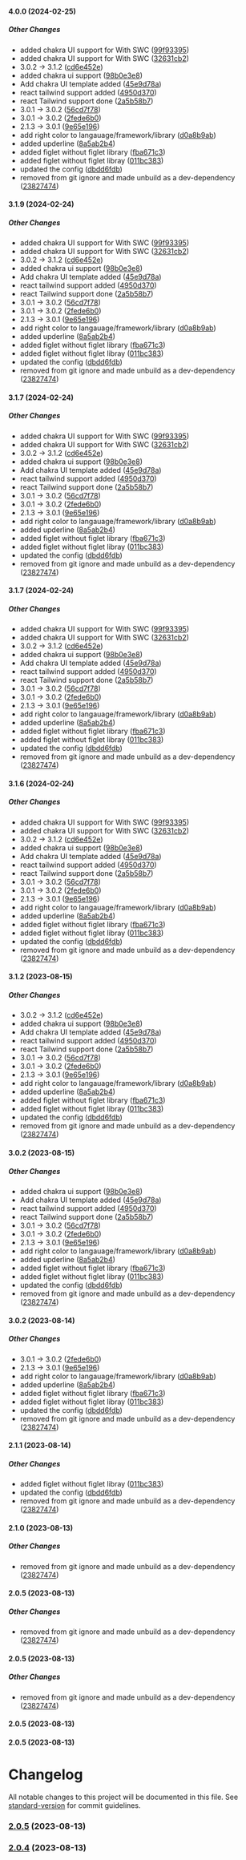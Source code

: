 #### 4.0.0 (2024-02-25)

##### Other Changes

*  added chakra UI support for With SWC ([99f93395](https://github.com/HarshKumarraghav/balloon.js/commit/99f93395819221b55be1ac0039e798ad0ee87eb5))
*  added chakra UI support for With SWC ([32631cb2](https://github.com/HarshKumarraghav/balloon.js/commit/32631cb2403cc3b07eb911cc0e7ca1bf90ff145e))
*  3.0.2 -> 3.1.2 ([cd6e452e](https://github.com/HarshKumarraghav/balloon.js/commit/cd6e452e2d1526eeac4097699c4b91e002a0de73))
*  added chakra ui support ([98b0e3e8](https://github.com/HarshKumarraghav/balloon.js/commit/98b0e3e8742f7b01c582c8d7fbc301af296accd9))
*  Add chakra UI template added ([45e9d78a](https://github.com/HarshKumarraghav/balloon.js/commit/45e9d78acd7e784e39d37d6820af710a00cd7c7e))
*  react tailwind support added ([4950d370](https://github.com/HarshKumarraghav/balloon.js/commit/4950d370726bceb2f3c42cc5ebaa2f11478663a9))
*  react Tailwind support done ([2a5b58b7](https://github.com/HarshKumarraghav/balloon.js/commit/2a5b58b72444f6d1e67633aa874736fd096ae831))
*  3.0.1 -> 3.0.2 ([56cd7f78](https://github.com/HarshKumarraghav/balloon.js/commit/56cd7f7820f8225e4266f9aa70c3fb8da5cd4e60))
*  3.0.1 -> 3.0.2 ([2fede6b0](https://github.com/HarshKumarraghav/balloon.js/commit/2fede6b06de12e9f407ba9190ce6e40433d2a5ee))
*  2.1.3 -> 3.0.1 ([9e65e196](https://github.com/HarshKumarraghav/balloon.js/commit/9e65e196d910a9e970c1e30024333832744af9f8))
*  add right color to langauage/framework/library ([d0a8b9ab](https://github.com/HarshKumarraghav/balloon.js/commit/d0a8b9abb1020c0684d03c8a030dd8b0a7b021be))
*  added upderline ([8a5ab2b4](https://github.com/HarshKumarraghav/balloon.js/commit/8a5ab2b4b913688472beaade83070e03d6ef0fc7))
*  added figlet without figlet library ([fba671c3](https://github.com/HarshKumarraghav/balloon.js/commit/fba671c3debc7c887bbd3e3f0a19ad2af617f5f8))
*  added figlet without figlet libray ([011bc383](https://github.com/HarshKumarraghav/balloon.js/commit/011bc3836f726cfc5467c2e3d2a742c703c826e1))
*  updated the config ([dbdd6fdb](https://github.com/HarshKumarraghav/balloon.js/commit/dbdd6fdbd3bfcc451c1937768affb0bc9deaa2dc))
*  removed from git ignore and made unbuild as a dev-dependency ([23827474](https://github.com/HarshKumarraghav/balloon.js/commit/23827474a2474d57928d85b76afdb29a07ecc02a))

#### 3.1.9 (2024-02-24)

##### Other Changes

*  added chakra UI support for With SWC ([99f93395](https://github.com/HarshKumarraghav/balloon.js/commit/99f93395819221b55be1ac0039e798ad0ee87eb5))
*  added chakra UI support for With SWC ([32631cb2](https://github.com/HarshKumarraghav/balloon.js/commit/32631cb2403cc3b07eb911cc0e7ca1bf90ff145e))
*  3.0.2 -> 3.1.2 ([cd6e452e](https://github.com/HarshKumarraghav/balloon.js/commit/cd6e452e2d1526eeac4097699c4b91e002a0de73))
*  added chakra ui support ([98b0e3e8](https://github.com/HarshKumarraghav/balloon.js/commit/98b0e3e8742f7b01c582c8d7fbc301af296accd9))
*  Add chakra UI template added ([45e9d78a](https://github.com/HarshKumarraghav/balloon.js/commit/45e9d78acd7e784e39d37d6820af710a00cd7c7e))
*  react tailwind support added ([4950d370](https://github.com/HarshKumarraghav/balloon.js/commit/4950d370726bceb2f3c42cc5ebaa2f11478663a9))
*  react Tailwind support done ([2a5b58b7](https://github.com/HarshKumarraghav/balloon.js/commit/2a5b58b72444f6d1e67633aa874736fd096ae831))
*  3.0.1 -> 3.0.2 ([56cd7f78](https://github.com/HarshKumarraghav/balloon.js/commit/56cd7f7820f8225e4266f9aa70c3fb8da5cd4e60))
*  3.0.1 -> 3.0.2 ([2fede6b0](https://github.com/HarshKumarraghav/balloon.js/commit/2fede6b06de12e9f407ba9190ce6e40433d2a5ee))
*  2.1.3 -> 3.0.1 ([9e65e196](https://github.com/HarshKumarraghav/balloon.js/commit/9e65e196d910a9e970c1e30024333832744af9f8))
*  add right color to langauage/framework/library ([d0a8b9ab](https://github.com/HarshKumarraghav/balloon.js/commit/d0a8b9abb1020c0684d03c8a030dd8b0a7b021be))
*  added upderline ([8a5ab2b4](https://github.com/HarshKumarraghav/balloon.js/commit/8a5ab2b4b913688472beaade83070e03d6ef0fc7))
*  added figlet without figlet library ([fba671c3](https://github.com/HarshKumarraghav/balloon.js/commit/fba671c3debc7c887bbd3e3f0a19ad2af617f5f8))
*  added figlet without figlet libray ([011bc383](https://github.com/HarshKumarraghav/balloon.js/commit/011bc3836f726cfc5467c2e3d2a742c703c826e1))
*  updated the config ([dbdd6fdb](https://github.com/HarshKumarraghav/balloon.js/commit/dbdd6fdbd3bfcc451c1937768affb0bc9deaa2dc))
*  removed from git ignore and made unbuild as a dev-dependency ([23827474](https://github.com/HarshKumarraghav/balloon.js/commit/23827474a2474d57928d85b76afdb29a07ecc02a))

#### 3.1.7 (2024-02-24)

##### Other Changes

*  added chakra UI support for With SWC ([99f93395](https://github.com/HarshKumarraghav/balloon.js/commit/99f93395819221b55be1ac0039e798ad0ee87eb5))
*  added chakra UI support for With SWC ([32631cb2](https://github.com/HarshKumarraghav/balloon.js/commit/32631cb2403cc3b07eb911cc0e7ca1bf90ff145e))
*  3.0.2 -> 3.1.2 ([cd6e452e](https://github.com/HarshKumarraghav/balloon.js/commit/cd6e452e2d1526eeac4097699c4b91e002a0de73))
*  added chakra ui support ([98b0e3e8](https://github.com/HarshKumarraghav/balloon.js/commit/98b0e3e8742f7b01c582c8d7fbc301af296accd9))
*  Add chakra UI template added ([45e9d78a](https://github.com/HarshKumarraghav/balloon.js/commit/45e9d78acd7e784e39d37d6820af710a00cd7c7e))
*  react tailwind support added ([4950d370](https://github.com/HarshKumarraghav/balloon.js/commit/4950d370726bceb2f3c42cc5ebaa2f11478663a9))
*  react Tailwind support done ([2a5b58b7](https://github.com/HarshKumarraghav/balloon.js/commit/2a5b58b72444f6d1e67633aa874736fd096ae831))
*  3.0.1 -> 3.0.2 ([56cd7f78](https://github.com/HarshKumarraghav/balloon.js/commit/56cd7f7820f8225e4266f9aa70c3fb8da5cd4e60))
*  3.0.1 -> 3.0.2 ([2fede6b0](https://github.com/HarshKumarraghav/balloon.js/commit/2fede6b06de12e9f407ba9190ce6e40433d2a5ee))
*  2.1.3 -> 3.0.1 ([9e65e196](https://github.com/HarshKumarraghav/balloon.js/commit/9e65e196d910a9e970c1e30024333832744af9f8))
*  add right color to langauage/framework/library ([d0a8b9ab](https://github.com/HarshKumarraghav/balloon.js/commit/d0a8b9abb1020c0684d03c8a030dd8b0a7b021be))
*  added upderline ([8a5ab2b4](https://github.com/HarshKumarraghav/balloon.js/commit/8a5ab2b4b913688472beaade83070e03d6ef0fc7))
*  added figlet without figlet library ([fba671c3](https://github.com/HarshKumarraghav/balloon.js/commit/fba671c3debc7c887bbd3e3f0a19ad2af617f5f8))
*  added figlet without figlet libray ([011bc383](https://github.com/HarshKumarraghav/balloon.js/commit/011bc3836f726cfc5467c2e3d2a742c703c826e1))
*  updated the config ([dbdd6fdb](https://github.com/HarshKumarraghav/balloon.js/commit/dbdd6fdbd3bfcc451c1937768affb0bc9deaa2dc))
*  removed from git ignore and made unbuild as a dev-dependency ([23827474](https://github.com/HarshKumarraghav/balloon.js/commit/23827474a2474d57928d85b76afdb29a07ecc02a))

#### 3.1.7 (2024-02-24)

##### Other Changes

- added chakra UI support for With SWC ([99f93395](https://github.com/HarshKumarraghav/balloon.js/commit/99f93395819221b55be1ac0039e798ad0ee87eb5))
- added chakra UI support for With SWC ([32631cb2](https://github.com/HarshKumarraghav/balloon.js/commit/32631cb2403cc3b07eb911cc0e7ca1bf90ff145e))
- 3.0.2 -> 3.1.2 ([cd6e452e](https://github.com/HarshKumarraghav/balloon.js/commit/cd6e452e2d1526eeac4097699c4b91e002a0de73))
- added chakra ui support ([98b0e3e8](https://github.com/HarshKumarraghav/balloon.js/commit/98b0e3e8742f7b01c582c8d7fbc301af296accd9))
- Add chakra UI template added ([45e9d78a](https://github.com/HarshKumarraghav/balloon.js/commit/45e9d78acd7e784e39d37d6820af710a00cd7c7e))
- react tailwind support added ([4950d370](https://github.com/HarshKumarraghav/balloon.js/commit/4950d370726bceb2f3c42cc5ebaa2f11478663a9))
- react Tailwind support done ([2a5b58b7](https://github.com/HarshKumarraghav/balloon.js/commit/2a5b58b72444f6d1e67633aa874736fd096ae831))
- 3.0.1 -> 3.0.2 ([56cd7f78](https://github.com/HarshKumarraghav/balloon.js/commit/56cd7f7820f8225e4266f9aa70c3fb8da5cd4e60))
- 3.0.1 -> 3.0.2 ([2fede6b0](https://github.com/HarshKumarraghav/balloon.js/commit/2fede6b06de12e9f407ba9190ce6e40433d2a5ee))
- 2.1.3 -> 3.0.1 ([9e65e196](https://github.com/HarshKumarraghav/balloon.js/commit/9e65e196d910a9e970c1e30024333832744af9f8))
- add right color to langauage/framework/library ([d0a8b9ab](https://github.com/HarshKumarraghav/balloon.js/commit/d0a8b9abb1020c0684d03c8a030dd8b0a7b021be))
- added upderline ([8a5ab2b4](https://github.com/HarshKumarraghav/balloon.js/commit/8a5ab2b4b913688472beaade83070e03d6ef0fc7))
- added figlet without figlet library ([fba671c3](https://github.com/HarshKumarraghav/balloon.js/commit/fba671c3debc7c887bbd3e3f0a19ad2af617f5f8))
- added figlet without figlet libray ([011bc383](https://github.com/HarshKumarraghav/balloon.js/commit/011bc3836f726cfc5467c2e3d2a742c703c826e1))
- updated the config ([dbdd6fdb](https://github.com/HarshKumarraghav/balloon.js/commit/dbdd6fdbd3bfcc451c1937768affb0bc9deaa2dc))
- removed from git ignore and made unbuild as a dev-dependency ([23827474](https://github.com/HarshKumarraghav/balloon.js/commit/23827474a2474d57928d85b76afdb29a07ecc02a))

#### 3.1.6 (2024-02-24)

##### Other Changes

- added chakra UI support for With SWC ([99f93395](https://github.com/HarshKumarraghav/balloon.js/commit/99f93395819221b55be1ac0039e798ad0ee87eb5))
- added chakra UI support for With SWC ([32631cb2](https://github.com/HarshKumarraghav/balloon.js/commit/32631cb2403cc3b07eb911cc0e7ca1bf90ff145e))
- 3.0.2 -> 3.1.2 ([cd6e452e](https://github.com/HarshKumarraghav/balloon.js/commit/cd6e452e2d1526eeac4097699c4b91e002a0de73))
- added chakra ui support ([98b0e3e8](https://github.com/HarshKumarraghav/balloon.js/commit/98b0e3e8742f7b01c582c8d7fbc301af296accd9))
- Add chakra UI template added ([45e9d78a](https://github.com/HarshKumarraghav/balloon.js/commit/45e9d78acd7e784e39d37d6820af710a00cd7c7e))
- react tailwind support added ([4950d370](https://github.com/HarshKumarraghav/balloon.js/commit/4950d370726bceb2f3c42cc5ebaa2f11478663a9))
- react Tailwind support done ([2a5b58b7](https://github.com/HarshKumarraghav/balloon.js/commit/2a5b58b72444f6d1e67633aa874736fd096ae831))
- 3.0.1 -> 3.0.2 ([56cd7f78](https://github.com/HarshKumarraghav/balloon.js/commit/56cd7f7820f8225e4266f9aa70c3fb8da5cd4e60))
- 3.0.1 -> 3.0.2 ([2fede6b0](https://github.com/HarshKumarraghav/balloon.js/commit/2fede6b06de12e9f407ba9190ce6e40433d2a5ee))
- 2.1.3 -> 3.0.1 ([9e65e196](https://github.com/HarshKumarraghav/balloon.js/commit/9e65e196d910a9e970c1e30024333832744af9f8))
- add right color to langauage/framework/library ([d0a8b9ab](https://github.com/HarshKumarraghav/balloon.js/commit/d0a8b9abb1020c0684d03c8a030dd8b0a7b021be))
- added upderline ([8a5ab2b4](https://github.com/HarshKumarraghav/balloon.js/commit/8a5ab2b4b913688472beaade83070e03d6ef0fc7))
- added figlet without figlet library ([fba671c3](https://github.com/HarshKumarraghav/balloon.js/commit/fba671c3debc7c887bbd3e3f0a19ad2af617f5f8))
- added figlet without figlet libray ([011bc383](https://github.com/HarshKumarraghav/balloon.js/commit/011bc3836f726cfc5467c2e3d2a742c703c826e1))
- updated the config ([dbdd6fdb](https://github.com/HarshKumarraghav/balloon.js/commit/dbdd6fdbd3bfcc451c1937768affb0bc9deaa2dc))
- removed from git ignore and made unbuild as a dev-dependency ([23827474](https://github.com/HarshKumarraghav/balloon.js/commit/23827474a2474d57928d85b76afdb29a07ecc02a))

#### 3.1.2 (2023-08-15)

##### Other Changes

- 3.0.2 -> 3.1.2 ([cd6e452e](https://github.com/HarshKumarraghav/balloon.js/commit/cd6e452e2d1526eeac4097699c4b91e002a0de73))
- added chakra ui support ([98b0e3e8](https://github.com/HarshKumarraghav/balloon.js/commit/98b0e3e8742f7b01c582c8d7fbc301af296accd9))
- Add chakra UI template added ([45e9d78a](https://github.com/HarshKumarraghav/balloon.js/commit/45e9d78acd7e784e39d37d6820af710a00cd7c7e))
- react tailwind support added ([4950d370](https://github.com/HarshKumarraghav/balloon.js/commit/4950d370726bceb2f3c42cc5ebaa2f11478663a9))
- react Tailwind support done ([2a5b58b7](https://github.com/HarshKumarraghav/balloon.js/commit/2a5b58b72444f6d1e67633aa874736fd096ae831))
- 3.0.1 -> 3.0.2 ([56cd7f78](https://github.com/HarshKumarraghav/balloon.js/commit/56cd7f7820f8225e4266f9aa70c3fb8da5cd4e60))
- 3.0.1 -> 3.0.2 ([2fede6b0](https://github.com/HarshKumarraghav/balloon.js/commit/2fede6b06de12e9f407ba9190ce6e40433d2a5ee))
- 2.1.3 -> 3.0.1 ([9e65e196](https://github.com/HarshKumarraghav/balloon.js/commit/9e65e196d910a9e970c1e30024333832744af9f8))
- add right color to langauage/framework/library ([d0a8b9ab](https://github.com/HarshKumarraghav/balloon.js/commit/d0a8b9abb1020c0684d03c8a030dd8b0a7b021be))
- added upderline ([8a5ab2b4](https://github.com/HarshKumarraghav/balloon.js/commit/8a5ab2b4b913688472beaade83070e03d6ef0fc7))
- added figlet without figlet library ([fba671c3](https://github.com/HarshKumarraghav/balloon.js/commit/fba671c3debc7c887bbd3e3f0a19ad2af617f5f8))
- added figlet without figlet libray ([011bc383](https://github.com/HarshKumarraghav/balloon.js/commit/011bc3836f726cfc5467c2e3d2a742c703c826e1))
- updated the config ([dbdd6fdb](https://github.com/HarshKumarraghav/balloon.js/commit/dbdd6fdbd3bfcc451c1937768affb0bc9deaa2dc))
- removed from git ignore and made unbuild as a dev-dependency ([23827474](https://github.com/HarshKumarraghav/balloon.js/commit/23827474a2474d57928d85b76afdb29a07ecc02a))

#### 3.0.2 (2023-08-15)

##### Other Changes

- added chakra ui support ([98b0e3e8](https://github.com/HarshKumarraghav/balloon.js/commit/98b0e3e8742f7b01c582c8d7fbc301af296accd9))
- Add chakra UI template added ([45e9d78a](https://github.com/HarshKumarraghav/balloon.js/commit/45e9d78acd7e784e39d37d6820af710a00cd7c7e))
- react tailwind support added ([4950d370](https://github.com/HarshKumarraghav/balloon.js/commit/4950d370726bceb2f3c42cc5ebaa2f11478663a9))
- react Tailwind support done ([2a5b58b7](https://github.com/HarshKumarraghav/balloon.js/commit/2a5b58b72444f6d1e67633aa874736fd096ae831))
- 3.0.1 -> 3.0.2 ([56cd7f78](https://github.com/HarshKumarraghav/balloon.js/commit/56cd7f7820f8225e4266f9aa70c3fb8da5cd4e60))
- 3.0.1 -> 3.0.2 ([2fede6b0](https://github.com/HarshKumarraghav/balloon.js/commit/2fede6b06de12e9f407ba9190ce6e40433d2a5ee))
- 2.1.3 -> 3.0.1 ([9e65e196](https://github.com/HarshKumarraghav/balloon.js/commit/9e65e196d910a9e970c1e30024333832744af9f8))
- add right color to langauage/framework/library ([d0a8b9ab](https://github.com/HarshKumarraghav/balloon.js/commit/d0a8b9abb1020c0684d03c8a030dd8b0a7b021be))
- added upderline ([8a5ab2b4](https://github.com/HarshKumarraghav/balloon.js/commit/8a5ab2b4b913688472beaade83070e03d6ef0fc7))
- added figlet without figlet library ([fba671c3](https://github.com/HarshKumarraghav/balloon.js/commit/fba671c3debc7c887bbd3e3f0a19ad2af617f5f8))
- added figlet without figlet libray ([011bc383](https://github.com/HarshKumarraghav/balloon.js/commit/011bc3836f726cfc5467c2e3d2a742c703c826e1))
- updated the config ([dbdd6fdb](https://github.com/HarshKumarraghav/balloon.js/commit/dbdd6fdbd3bfcc451c1937768affb0bc9deaa2dc))
- removed from git ignore and made unbuild as a dev-dependency ([23827474](https://github.com/HarshKumarraghav/balloon.js/commit/23827474a2474d57928d85b76afdb29a07ecc02a))

#### 3.0.2 (2023-08-14)

##### Other Changes

- 3.0.1 -> 3.0.2 ([2fede6b0](https://github.com/HarshKumarraghav/balloon.js/commit/2fede6b06de12e9f407ba9190ce6e40433d2a5ee))
- 2.1.3 -> 3.0.1 ([9e65e196](https://github.com/HarshKumarraghav/balloon.js/commit/9e65e196d910a9e970c1e30024333832744af9f8))
- add right color to langauage/framework/library ([d0a8b9ab](https://github.com/HarshKumarraghav/balloon.js/commit/d0a8b9abb1020c0684d03c8a030dd8b0a7b021be))
- added upderline ([8a5ab2b4](https://github.com/HarshKumarraghav/balloon.js/commit/8a5ab2b4b913688472beaade83070e03d6ef0fc7))
- added figlet without figlet library ([fba671c3](https://github.com/HarshKumarraghav/balloon.js/commit/fba671c3debc7c887bbd3e3f0a19ad2af617f5f8))
- added figlet without figlet libray ([011bc383](https://github.com/HarshKumarraghav/balloon.js/commit/011bc3836f726cfc5467c2e3d2a742c703c826e1))
- updated the config ([dbdd6fdb](https://github.com/HarshKumarraghav/balloon.js/commit/dbdd6fdbd3bfcc451c1937768affb0bc9deaa2dc))
- removed from git ignore and made unbuild as a dev-dependency ([23827474](https://github.com/HarshKumarraghav/balloon.js/commit/23827474a2474d57928d85b76afdb29a07ecc02a))

#### 2.1.1 (2023-08-14)

##### Other Changes

- added figlet without figlet libray ([011bc383](https://github.com/HarshKumarraghav/balloon.js/commit/011bc3836f726cfc5467c2e3d2a742c703c826e1))
- updated the config ([dbdd6fdb](https://github.com/HarshKumarraghav/balloon.js/commit/dbdd6fdbd3bfcc451c1937768affb0bc9deaa2dc))
- removed from git ignore and made unbuild as a dev-dependency ([23827474](https://github.com/HarshKumarraghav/balloon.js/commit/23827474a2474d57928d85b76afdb29a07ecc02a))

#### 2.1.0 (2023-08-13)

##### Other Changes

- removed from git ignore and made unbuild as a dev-dependency ([23827474](https://github.com/HarshKumarraghav/balloon.js/commit/23827474a2474d57928d85b76afdb29a07ecc02a))

#### 2.0.5 (2023-08-13)

##### Other Changes

- removed from git ignore and made unbuild as a dev-dependency ([23827474](https://github.com/HarshKumarraghav/balloon.js/commit/23827474a2474d57928d85b76afdb29a07ecc02a))

#### 2.0.5 (2023-08-13)

##### Other Changes

- removed from git ignore and made unbuild as a dev-dependency ([23827474](https://github.com/HarshKumarraghav/balloon.js/commit/23827474a2474d57928d85b76afdb29a07ecc02a))

#### 2.0.5 (2023-08-13)

#### 2.0.5 (2023-08-13)

# Changelog

All notable changes to this project will be documented in this file. See [standard-version](https://github.com/conventional-changelog/standard-version) for commit guidelines.

### [2.0.5](https://github.com/HarshKumarraghav/balloon.js/compare/v2.0.4...v2.0.5) (2023-08-13)

### [2.0.4](https://github.com/HarshKumarraghav/balloon.js/compare/v2.0.3...v2.0.4) (2023-08-13)

